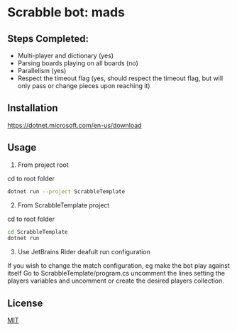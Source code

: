 # Scrabble bot: mads

## Steps Completed:
- Multi-player and dictionary (yes)
- Parsing boards playing on all boards (no)
- Parallelism (yes)
- Respect the timeout flag (yes, should respect the timeout flag, but will only pass or change pieces upon reaching it)


## Installation
https://dotnet.microsoft.com/en-us/download


## Usage

1. From project root 

cd to root folder

```bash
dotnet run --project ScrabbleTemplate
```
2. From ScrabbleTemplate project

cd to root folder
```bash
cd ScrabbleTemplate
dotnet run
```
3. Use JetBrains Rider deafult run configuration

If you wish to change the match configuration, eg make the bot play against itself
Go to ScrabbleTemplate/program.cs uncomment the lines setting the players variables
and uncomment or create the desired players collection.

## License
[MIT](https://choosealicense.com/licenses/mit/)
